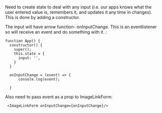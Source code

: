 
Need to create state to deal with any input (i.e. our apps knows what the user entered value is, remembers it, and updates it any time in changes). 
This is done by adding a constructor.

The input will have arrow function- onInputChange. This is an eventlistener so will receive an event and do something with it.  :

```
function App() {
  constructor() {
    super();
    this.state = {
      input: '',
    }
  }

  onInputChange = (event) => {
      console.log(event);

  }
```

Also need to pass event as a prop to ImageLinkForm:

```
 <ImageLinkForm onInputChange={onInputChange}/>
```

